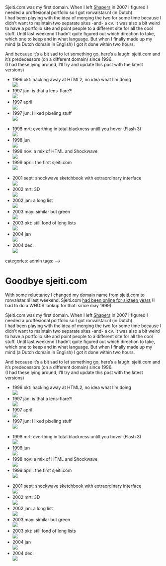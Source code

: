 <!--
  id: 2741
  date: 2015-01-24T21:13:30
  modified: 2016-12-14T09:59:48
  slug: goodbye-sjeiti-com
  type: post
  excerpt: <p>With some reluctancy I changed my domain name from sjeiti.com to ronvalstar.nl last weekend. Sjeiti.com had been online for sixteen years (I had to do a WHOIS lookup for that: since may 1999).</p> 
  content: <p>With some reluctancy I changed my domain name from sjeiti.com to ronvalstar.nl last weekend. Sjeiti.com <a href="https://web.archive.org/web/*/sjeiti.com">had been online for sixteen years</a> (I had to do a WHOIS lookup for that: since may 1999).</p> <p><!--more--></p> <p>Sjeiti.com was my first domain. When I left <a href="http://www.shapers.nl/">Shapers</a> in 2007 I figured I needed a proffesional portfolio so I got ronvalstar.nl (in Dutch).<br /> I had been playing with the idea of merging the two for some time because I didn&#8217;t want to maintain two separate sites -and- a cv. It was also a bit weird to have a portfolio site and point people to a different site for all the cool stuff. Until last weekend I hadn&#8217;t quite figured out which direction to take, which one to keep and in what language. But when I finally made up my mind (a Dutch domain in English) I got it done within two hours.</p> <p>And because it&#8217;s a bit sad to let something go, here&#8217;s a laugh: sjeiti.com and it&#8217;s predecessors (on a different domain) since 1996.<br /> (I had these lying around, I&#8217;ll try and update this post with the latest versions)</p> <ul> <li>1996 okt: hacking away at HTML2, no idea what I&#8217;m doing<br /> <img src="/wordpress/wp-content/uploads/1996okt.jpg" /></li> <li>1997 jan: is that a lens-flare?!<br /> <img src="/wordpress/wp-content/uploads/1997jan.jpg" /></li> <li>1997 april<br /> <img src="/wordpress/wp-content/uploads/1997april.jpg" /></li> <li>1997 jun: I liked pixeling stuff<br /> <img src="/wordpress/wp-content/uploads/1997jun.jpg" /></li> <p> <!--li>1997 sept: separate site cus I started freelancing... <img src="/wordpress/wp-content/uploads/1997sept.jpg" /></li--> <li>1998 mrt: everthing in total blackness untill you hover (Flash 3)<br /> <img src="/wordpress/wp-content/uploads/1998mrt.jpg" /></li> <li>1998 jun<br /> <img src="/wordpress/wp-content/uploads/1998jun.jpg" /></li> <li>1998 nov: a mix of HTML and Shockwave<br /> <img src="/wordpress/wp-content/uploads/1998nov.jpg" /></li> <li>1999 april: the first sjeiti.com<br /> <img src="/wordpress/wp-content/uploads/1999april.jpg" /></li> <p> <!--li>2001 jan: ? <img src="/wordpress/wp-content/uploads/2001jan.jpg" /></li--> <li>2001 sept: shockwave sketchbook with extraordinary interface<br /> <img src="/wordpress/wp-content/uploads/2001sept.jpg" /></li> <li>2002 mrt: 3D<br /> <img src="/wordpress/wp-content/uploads/2002mrt.jpg" /></li> <li>2002 jan: a long list<br /> <img src="/wordpress/wp-content/uploads/2002jan.jpg" /></li> <li>2003 may: similar but green<br /> <img src="/wordpress/wp-content/uploads/2003mei.jpg" /></li> <li>2003 okt: still fond of long lists<br /> <img src="/wordpress/wp-content/uploads/2003okt.jpg" /></li> <li>2004 jan<br /> <img src="/wordpress/wp-content/uploads/2004jan.jpg" /></li> <li>2004 dec:<br /> <img src="/wordpress/wp-content/uploads/2004dec.jpg" /></li> </ul> 
  categories: admin
  tags: 
-->

# Goodbye sjeiti.com

<p>With some reluctancy I changed my domain name from sjeiti.com to ronvalstar.nl last weekend. Sjeiti.com <a href="https://web.archive.org/web/*/sjeiti.com">had been online for sixteen years</a> (I had to do a WHOIS lookup for that: since may 1999).</p>
<p><!--more--></p>
<p>Sjeiti.com was my first domain. When I left <a href="http://www.shapers.nl/">Shapers</a> in 2007 I figured I needed a proffesional portfolio so I got ronvalstar.nl (in Dutch).<br />
I had been playing with the idea of merging the two for some time because I didn&#8217;t want to maintain two separate sites -and- a cv. It was also a bit weird to have a portfolio site and point people to a different site for all the cool stuff. Until last weekend I hadn&#8217;t quite figured out which direction to take, which one to keep and in what language. But when I finally made up my mind (a Dutch domain in English) I got it done within two hours.</p>
<p>And because it&#8217;s a bit sad to let something go, here&#8217;s a laugh: sjeiti.com and it&#8217;s predecessors (on a different domain) since 1996.<br />
(I had these lying around, I&#8217;ll try and update this post with the latest versions)</p>
<ul>
<li>1996 okt: hacking away at HTML2, no idea what I&#8217;m doing<br />
<img src="/wordpress/wp-content/uploads/1996okt.jpg" /></li>
<li>1997 jan: is that a lens-flare?!<br />
<img src="/wordpress/wp-content/uploads/1997jan.jpg" /></li>
<li>1997 april<br />
<img src="/wordpress/wp-content/uploads/1997april.jpg" /></li>
<li>1997 jun: I liked pixeling stuff<br />
<img src="/wordpress/wp-content/uploads/1997jun.jpg" /></li>
<p>	<!--li>1997 sept: separate site cus I started freelancing...
<img src="/wordpress/wp-content/uploads/1997sept.jpg" /></li-->
<li>1998 mrt: everthing in total blackness untill you hover (Flash 3)<br />
<img src="/wordpress/wp-content/uploads/1998mrt.jpg" /></li>
<li>1998 jun<br />
<img src="/wordpress/wp-content/uploads/1998jun.jpg" /></li>
<li>1998 nov: a mix of HTML and Shockwave<br />
<img src="/wordpress/wp-content/uploads/1998nov.jpg" /></li>
<li>1999 april: the first sjeiti.com<br />
<img src="/wordpress/wp-content/uploads/1999april.jpg" /></li>
<p>	<!--li>2001 jan: ?
<img src="/wordpress/wp-content/uploads/2001jan.jpg" /></li-->
<li>2001 sept: shockwave sketchbook with extraordinary interface<br />
<img src="/wordpress/wp-content/uploads/2001sept.jpg" /></li>
<li>2002 mrt: 3D<br />
<img src="/wordpress/wp-content/uploads/2002mrt.jpg" /></li>
<li>2002 jan: a long list<br />
<img src="/wordpress/wp-content/uploads/2002jan.jpg" /></li>
<li>2003 may: similar but green<br />
<img src="/wordpress/wp-content/uploads/2003mei.jpg" /></li>
<li>2003 okt: still fond of long lists<br />
<img src="/wordpress/wp-content/uploads/2003okt.jpg" /></li>
<li>2004 jan<br />
<img src="/wordpress/wp-content/uploads/2004jan.jpg" /></li>
<li>2004 dec:<br />
<img src="/wordpress/wp-content/uploads/2004dec.jpg" /></li>
</ul>


